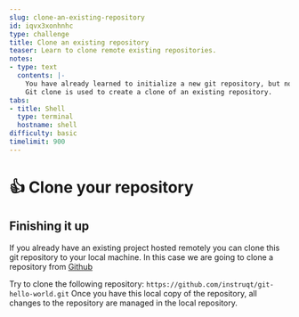 ```yaml
---
slug: clone-an-existing-repository
id: iqvx3xonhnhc
type: challenge
title: Clone an existing repository
teaser: Learn to clone remote existing repositories.
notes:
- type: text
  contents: |-
    You have already learned to initialize a new git repository, but now we are going to clone an existing remote repository.
    Git clone is used to create a clone of an existing repository.
tabs:
- title: Shell
  type: terminal
  hostname: shell
difficulty: basic
timelimit: 900
---
```

👍 Clone your repository
=======================
## Finishing it up

If you already have an existing project hosted remotely you can clone this git repository to your local machine.
In this case we are going to clone a repository from [Github](https://github.com)

Try to clone the following repository: `https://github.com/instruqt/git-hello-world.git`
Once you have this local copy of the repository, all changes to the repository are managed in the local repository.